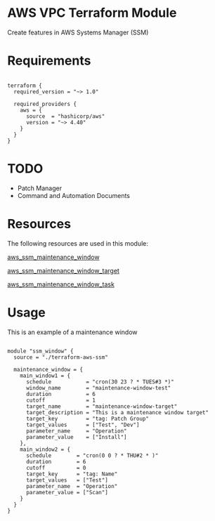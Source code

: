 # AWS VPC Terraform Module

Create features in AWS Systems Manager (SSM)

# Requirements

```hcl

terraform {
  required_version = "~> 1.0"

  required_providers {
    aws = {
      source  = "hashicorp/aws"
      version = "~> 4.40"
    }
  }
}
```


# TODO
- Patch Manager
- Command and Automation Documents



# Resources

The following resources are used in this module:

[aws_ssm_maintenance_window](https://registry.terraform.io/providers/hashicorp/aws/latest/docs/resources/ssm_maintenance_window)

[aws_ssm_maintenance_window_target](https://registry.terraform.io/providers/hashicorp/aws/latest/docs/resources/ssm_maintenance_window_target)

[aws_ssm_maintenance_window_task](https://registry.terraform.io/providers/hashicorp/aws/latest/docs/resources/ssm_maintenance_window_task)


# Usage

This is an example of a maintenance window

```hcl

module "ssm_window" {
  source = "./terraform-aws-ssm"

  maintenance_window = {
    main_window1 = {
      schedule           = "cron(30 23 ? * TUES#3 *)"
      window_name        = "maintenance-window-test"
      duration           = 6
      cutoff             = 1
      target_name        = "maintenance-window-target"
      target_description = "This is a maintenance window target"
      target_key         = "tag: Patch Group"
      target_values      = ["Test", "Dev"]
      parameter_name     = "Operation"
      parameter_value    = ["Install"]
    },
    main_window2 = {
      schedule        = "cron(0 0 ? * THU#2 * )"
      duration        = 6
      cutoff          = 0
      target_key      = "tag: Name"
      target_values   = ["Test"]
      parameter_name  = "Operation"
      parameter_value = ["Scan"]
    }
  }
}

```